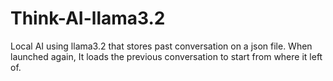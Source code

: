 # Think-AI-llama3.2
Local AI using llama3.2 that stores past conversation on a json file. When launched again, It loads the previous conversation to start from where it left of. 
